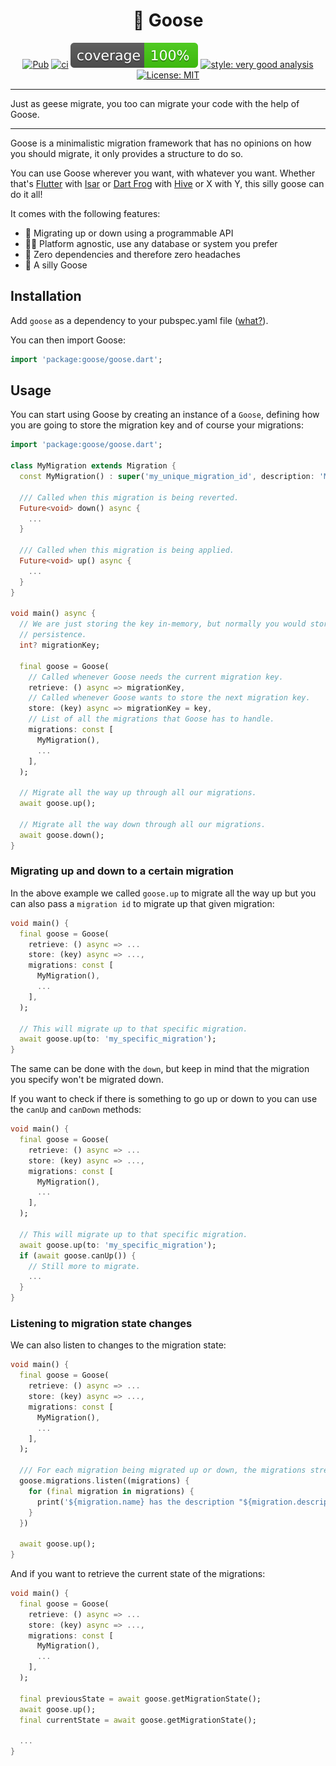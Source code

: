 <h1 align="center">🪿 Goose</h1>

<p align="center">
<a href="https://pub.dev/packages/goose"><img src="https://img.shields.io/pub/v/goose.svg" alt="Pub"></a>
<a href="https://github.com//wolfenrain/goose/actions"><img src="https://github.com/wolfenrain/goose/actions/workflows/main.yaml/badge.svg" alt="ci"></a>
<a href="https://github.com//wolfenrain/goose/actions"><img src="https://raw.githubusercontent.com/wolfenrain/goose/main/coverage_badge.svg" alt="coverage"></a>
<a href="https://pub.dev/packages/very_good_analysis"><img src="https://img.shields.io/badge/style-very_good_analysis-B22C89.svg" alt="style: very good analysis"></a>
<a href="https://opensource.org/licenses/MIT"><img src="https://img.shields.io/badge/license-MIT-purple.svg" alt="License: MIT"></a>
</p>

---

Just as geese migrate, you too can migrate your code with the help of Goose.

---

Goose is a minimalistic migration framework that has no opinions on how you should migrate, it only provides a structure to do so.

You can use Goose wherever you want, with whatever you want. Whether that's [Flutter](https://flutter.dev) with [Isar](https://isar.dev) or [Dart Frog](https://dartfrog.vgv.dev) with [Hive](https://pub.dev/packages/hive) or X with Y, this silly goose can do it all!

It comes with the following features:

- 🚀 Migrating up or down using a programmable API
- 🧑‍💻 Platform agnostic, use any database or system you prefer
- 🙅 Zero dependencies and therefore zero headaches
- 🪿 A silly Goose

## Installation

Add `goose` as a dependency to your pubspec.yaml file ([what?](https://flutter.io/using-packages/)).

You can then import Goose:

```dart
import 'package:goose/goose.dart';
```

## Usage

You can start using Goose by creating an instance of a `Goose`, defining how you are going to store 
the migration key and of course your migrations:

```dart
import 'package:goose/goose.dart';

class MyMigration extends Migration {
  const MyMigration() : super('my_unique_migration_id', description: 'My optional description');

  /// Called when this migration is being reverted.
  Future<void> down() async {
    ...
  }

  /// Called when this migration is being applied.
  Future<void> up() async {
    ...
  }
}

void main() async {
  // We are just storing the key in-memory, but normally you would store this in a database for 
  // persistence.
  int? migrationKey;

  final goose = Goose(
    // Called whenever Goose needs the current migration key.
    retrieve: () async => migrationKey,
    // Called whenever Goose wants to store the next migration key.
    store: (key) async => migrationKey = key,
    // List of all the migrations that Goose has to handle.
    migrations: const [
      MyMigration(),
      ...
    ],
  );

  // Migrate all the way up through all our migrations.
  await goose.up();

  // Migrate all the way down through all our migrations.
  await goose.down();
}
```

### Migrating up and down to a certain migration

In the above example we called `goose.up` to migrate all the way up but you can also pass a `migration id` to migrate up that given migration:

```dart
void main() {
  final goose = Goose(
    retrieve: () async => ...
    store: (key) async => ...,
    migrations: const [
      MyMigration(),
      ...
    ],
  );

  // This will migrate up to that specific migration.
  await goose.up(to: 'my_specific_migration');
}
```

The same can be done with the `down`, but keep in mind that the migration you specify won't be migrated down.

If you want to check if there is something to go up or down to you can use the `canUp` and `canDown` methods:


```dart
void main() {
  final goose = Goose(
    retrieve: () async => ...
    store: (key) async => ...,
    migrations: const [
      MyMigration(),
      ...
    ],
  );

  // This will migrate up to that specific migration.
  await goose.up(to: 'my_specific_migration');
  if (await goose.canUp()) {
    // Still more to migrate.
    ...
  }
}
```

### Listening to migration state changes

We can also listen to changes to the migration state:

```dart
void main() {
  final goose = Goose(
    retrieve: () async => ...
    store: (key) async => ...,
    migrations: const [
      MyMigration(),
      ...
    ],
  );

  /// For each migration being migrated up or down, the migrations stream will be triggered.
  goose.migrations.listen((migrations) {
    for (final migration in migrations) {
      print('${migration.name} has the description "${migration.description}" and is ${migration.isMigrated ? 'migrated' : 'not migrated'}');
    }
  })

  await goose.up();
}
```

And if you want to retrieve the current state of the migrations:

```dart
void main() {
  final goose = Goose(
    retrieve: () async => ...
    store: (key) async => ...,
    migrations: const [
      MyMigration(),
      ...
    ],
  );

  final previousState = await goose.getMigrationState();
  await goose.up();
  final currentState = await goose.getMigrationState();

  ...
}
```
